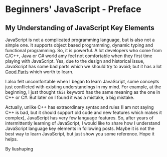 # Beginners' JavaScript - Preface

## My Understanding of JavaScript Key Elements
JavaScript is not a complicated programming language, but is also not a simple one. It supports object based programming, dynamic typing and functional programming. So, it is powerful. A lot developers who come from C/C++, Java or C# world amy feel not comfortable when they first time playing with JavaScript. Yes, due to the design and historical issue, JavaScript has some bad parts which we should try to avoid; but it has a lot [Good Parts](http://shop.oreilly.com/product/9780596517748.do) which worth to learn. 
 
I also felt uncomfortable when I began to learn JavaScript, some concepts just conflicted with existing understandings in my mind. For example, at the beginning, I just thought `this` keyword has the same meaning as the one in C++ or C#. But later on I found it was a mistake, a big mistake. 
 
Actually, unlike C++ has extraordinary syntax and rules (I am not saying C++ is bad, but it should support old code and new features which makes it complex), JavaScript has very few language features. So, after years of intermittently learning of JavaScript, I would like to share how I understand JavaScript language key elements in following posts. Maybe it is not the best way to learn JavaScript, but just show you some reference. Hope it helps. 

By liushuping
